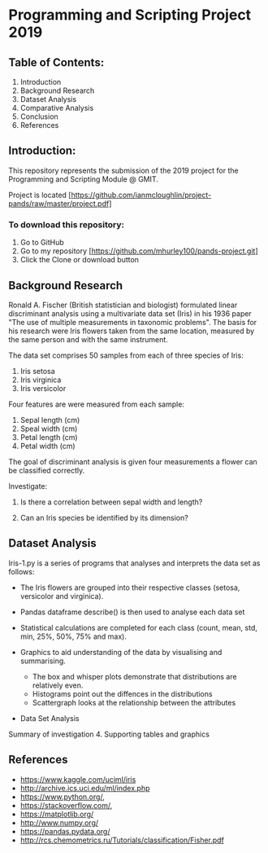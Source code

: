 # Programming and Scripting Project 2019

## Table of Contents:

1.   Introduction
2.   Background Research
3.   Dataset Analysis
4.   Comparative Analysis
5.   Conclusion
6.   References
## Introduction:
This repository represents the submission of the 2019 project for the Programming and Scripting Module @ GMIT.

Project is located [https://github.com/ianmcloughlin/project-pands/raw/master/project.pdf]
      
### To download this repository:

1. Go to GitHub
2. Go to my repository [https://github.com/mhurley100/pands-project.git]
3. Click the Clone or download button

## Background Research
Ronald A. Fischer (British statistician and biologist) formulated linear discriminant analysis using a multivariate data set (Iris) in his 1936 paper "The use of multiple measurements in taxonomic problems". The basis for his research were Iris flowers taken from the same location, measured by the same person and with the same instrument.

The data set comprises 50 samples from each of three species of Iris:
1. Iris setosa
2. Iris virginica
3. Iris versicolor

Four features are were measured from each sample:
1. Sepal length (cm)
2. Speal width (cm)
3. Petal length (cm)
4. Petal width (cm) 

The goal of discriminant analysis is given four measurements a flower can be classified correctly. 

Investigate:

1. Is there a correlation between sepal width and length?

2. Can an Iris species be identified by its dimension?

## Dataset Analysis
Iris-1.py is a series of programs that analyses and interprets the data set as follows:

- The Iris flowers are grouped into their respective classes (setosa, versicolor and virginica).  
- Pandas dataframe describe() is then used to analyse each data set
- Statistical calculations are completed for each class (count, mean, std, min, 25%, 50%, 75% and max).
- Graphics to aid understanding of the data by visualising and summarising.
    - The box and whisper plots demonstrate that distributions are relatively even.
    - Histograms point out the diffences in the distributions
    - Scattergraph looks at the relationship between the attributes

- Data Set Analysis

Summary of investigation
4. Supporting tables and graphics

##  References

- https://www.kaggle.com/uciml/iris
- http://archive.ics.uci.edu/ml/index.php
- https://www.python.org/,
- https://stackoverflow.com/,
- https://matplotlib.org/
- http://www.numpy.org/
- https://pandas.pydata.org/
- http://rcs.chemometrics.ru/Tutorials/classification/Fisher.pdf